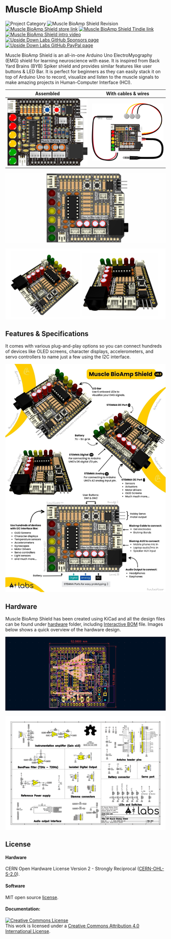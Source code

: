 # Muscle BioAmp Shield

![Project Category](https://img.shields.io/badge/Category-Bioelectronics-gold) ![Muscle BioAmp Shield Revision ](https://img.shields.io/badge/Version-v0.3-success)
[![Muscle BioAmp Shield store link](https://img.shields.io/badge/Buy-Store_(India)-white)](https://store.upsidedownlabs.tech/product/muscle-bioamp-shield-v0-3/)
[![Muscle BioAmp Shield Tindie link](https://img.shields.io/badge/Buy-Tindie-cyan)](https://www.tindie.com/products/upsidedownlabs/muscle-bioamp-shield-v03-arduino-shield-for-emg/)
[![Muscle BioAmp Shield intro video ](https://img.shields.io/badge/Intro-YouTube-red)]()
[![Upside Down Labs GitHub Sponsors page ](https://img.shields.io/badge/Support-GitHub_Sponsor-00B5AC)](https://github.com/sponsors/upsidedownlabs)
[![Upside Down Labs GitHub PayPal page](https://img.shields.io/badge/Support-PayPal-00B5AC)](https://paypal.me/upsidedownlabs)


Muscle BioAmp Shield is an all-in-one Arduino Uno ElectroMyography (EMG) shield for learning neuroscience with ease. It is inspired from Back Yard Brains (BYB) Spiker shield and provides similar features like user buttons & LED Bar. It is perfect for beginners as they can easily stack it on top of Arduino Uno to record, visualize and listen to the muscle signals to make amazing projects in Human-Computer Interface (HCI).


| Assembled | With cables & wires |
| :-------: | :--------: |
| ![Muscle BioAmp Shield](graphics/board/Muscle-BioAmp-Shield-Assembled.png) | ![Muscle BioAmp Shield](graphics/board/Muscle-BioAmp-Shield-With-Wires.png) |

![Muscle BioAmp Shield](graphics/board/Muscle-BioAmp-Shield.png)

![Muscle BioAmp Shield](graphics/board/Muscle-BioAmp-Shield-Tilted-1.png)  

## Features & Specifications

It comes with various plug-and-play options so you can connect hundreds of devices like OLED screens, character displays, accelerometers, and servo controllers to name just a few using the I2C interface.

![Muscle BioAmp Shield Specifications](graphics/board/Muscle-BioAmp-Shield_Specifications.jpg)

## Hardware

Muscle BioAmp Shield has been created using KiCad and all the design files can be found under [hardware](hardware/) folder, including [Interactive BOM](hardware/bom) file. Images below shows a quick overview of the hardware design.

![Muscle BioAmp Shield](graphics/board/dimensions.png)

![Muscle BioAmp Shield](graphics/board/Schematic.png)


## License

#### Hardware
CERN Open Hardware License Version 2 - Strongly Reciprocal ([CERN-OHL-S-2.0](https://spdx.org/licenses/CERN-OHL-S-2.0.html)).

#### Software
MIT open source [license](http://opensource.org/licenses/MIT).

#### Documentation:
<a rel="license" href="http://creativecommons.org/licenses/by/4.0/"><img alt="Creative Commons License" style="border-width:0" src="https://i.creativecommons.org/l/by/4.0/88x31.png" /></a><br />This work is licensed under a <a rel="license" href="http://creativecommons.org/licenses/by/4.0/">Creative Commons Attribution 4.0 International License</a>.